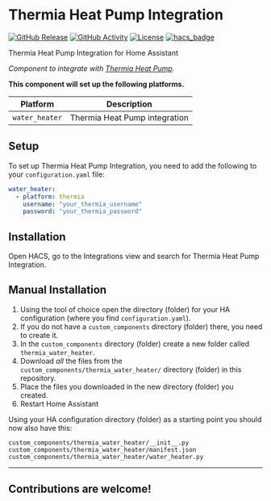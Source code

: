 # Thermia Heat Pump Integration

[![GitHub Release](https://img.shields.io/github/release/custom-components/blueprint.svg?style=for-the-badge)](https://github.com/klejejs/ha-thermia-heat-pump-integration/releases)
[![GitHub Activity](https://img.shields.io/github/commit-activity/y/custom-components/blueprint.svg?style=for-the-badge)](https://github.com/klejejs/ha-thermia-heat-pump-integration/commits/main)
[![License](https://img.shields.io/github/license/custom-components/blueprint.svg?style=for-the-badge)](LICENSE)
[![hacs_badge](https://img.shields.io/badge/HACS-Default-41BDF5.svg?style=for-the-badge)](https://github.com/hacs/integration)

Thermia Heat Pump Integration for Home Assistant

_Component to integrate with [Thermia Heat Pump](https://github.com/klejejs/ha-thermia-heat-pump-integration)._

**This component will set up the following platforms.**

Platform | Description
-- | --
`water_heater` | Thermia Heat Pump integration

## Setup

To set up Thermia Heat Pump Integration, you need to add the following to your `configuration.yaml` file:

```yaml
water_heater:
  - platform: thermia
    username: "your_thermia_username"
    password: "your_thermia_password"
```

## Installation

Open HACS, go to the Integrations view and search for Thermia Heat Pump Integration.

## Manual Installation

1. Using the tool of choice open the directory (folder) for your HA configuration (where you find `configuration.yaml`).
2. If you do not have a `custom_components` directory (folder) there, you need to create it.
3. In the `custom_components` directory (folder) create a new folder called `thermia_water_heater`.
4. Download _all_ the files from the `custom_components/thermia_water_heater/` directory (folder) in this repository.
5. Place the files you downloaded in the new directory (folder) you created.
6. Restart Home Assistant

Using your HA configuration directory (folder) as a starting point you should now also have this:

```text
custom_components/thermia_water_heater/__init__.py
custom_components/thermia_water_heater/manifest.json
custom_components/thermia_water_heater/water_heater.py
```

---

## Contributions are welcome!
